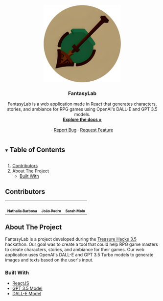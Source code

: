 
<!-- PROJECT LOGO -->
<br />
<p align="center">
  <a href="https://github.com/github_username/repo_name">
    <img src="./my-app/public/Logo.png" alt="Logo" width="50%">
  </a>

  <h3 align="center">FantasyLab</h3>

  <p align="center">
FantasyLab is a web application made in React that generates characters, stories, and ambiance for RPG games using OpenAI's DALL-E and GPT 3.5 models.
    <br />
    <a href="https://github.com/nathaliafab/treasure-hacks-3.5"><strong>Explore the docs »</strong></a>
    <br />
    <br />
    ·
    <a href="https://github.com/nathaliafab/treasure-hacks-3.5/issues">Report Bug</a>
    ·
    <a href="https://github.com/nathaliafab/treasure-hacks-3.5/issues">Request Feature</a>
  </p>
</p>


<!-- TABLE OF CONTENTS -->
<details open="open">
  <summary><h2 style="display: inline-block">Table of Contents</h2></summary>
  <ol>
    <li><a href="#contributors">Contributors</a></li>
    <li>
      <a href="#about-the-project">About The Project</a>
      <ul>
        <li><a href="#built-with">Built With</a></li>
      </ul>
    </li>
  </ol>
</details>

## Contributors


<table width="100%" align = "center">
  <tr>
<td align="center"><a href="https://github.com/nathaliafab"><img src="https://avatars.githubusercontent.com/u/74332487?v=4" width="100px;" alt=""/><br /><sub><b>Nathalia Barbosa</b></sub></a><br/></td>

<td align="center"><a href="https://github.com/jpcm2"><img src="https://avatars.githubusercontent.com/u/89039575?v=4" width="100px;" alt=""/><br /><sub><b>João Pedro</b></sub></a><br/></td>

<td align="center"><a href="https://github.com/SarahLMelo"><img src="https://avatars.githubusercontent.com/u/61260788?v=4" width="100px;" alt=""/><br /><sub><b>Sarah Melo</b></sub></a><br/></td>

</tr>
 </table>

## About The Project

FantasyLab is a project developed during the [Treasure Hacks 3.5](https://treasurehacks-3-5.devpost.com/) hackathon. Our goal was to create a tool that could help RPG game masters to create characters, stories, and ambiance for their games. Our web application uses OpenAI's DALL-E and GPT 3.5 Turbo models to generate images and texts based on the user's input.

### Built With

* [ ReactJS ]( https://legacy.reactjs.org/ )
* [ GPT 3.5 Model ]( https://platform.openai.com/docs/models )
* [ DALL-E Model ]( https://openai.com/research/dall-e )
